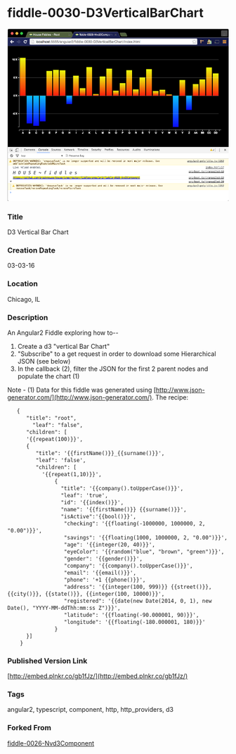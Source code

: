 fiddle-0030-D3VerticalBarChart
======

![Screenshot](screenshot.png)

### Title

D3 Vertical Bar Chart


### Creation Date

03-03-16


### Location

Chicago, IL


### Description

An Angular2 Fiddle exploring how to--

 1. Create a d3 "vertical Bar Chart"
 2. "Subscribe" to a get request in order to download some Hierarchical JSON (see below)
 3. In the callback (2), filter the JSON for the first 2 parent nodes and populate the chart (1)

Note - (1) Data for this fiddle was generated using [http://www.json-generator.com/](http://www.json-generator.com/). The
recipe:

       {
          "title": "root",
            "leaf": "false",
          "children": [
          '{{repeat(100)}}',
          {
             "title": '{{firstName()}}_{{surname()}}',
             "leaf": 'false',
             "children": [
               '{{repeat(1,10)}}',
                   {
                     "title": '{{company().toUpperCase()}}',
                     "leaf": 'true',
                     "id": '{{index()}}',
                     "name": '{{firstName()}} {{surname()}}',
                     "isActive":'{{bool()}}',
                      "checking": '{{floating(-1000000, 1000000, 2, "0.00")}}',
                      "savings": '{{floating(1000, 1000000, 2, "0.00")}}',
                      "age": '{{integer(20, 40)}}',
                      "eyeColor": '{{random("blue", "brown", "green")}}',
                      "gender": '{{gender()}}',
                      "company": '{{company().toUpperCase()}}',
                      "email": '{{email()}}',
                      "phone": '+1 {{phone()}}',
                      "address": '{{integer(100, 999)}} {{street()}}, {{city()}}, {{state()}}, {{integer(100, 10000)}}',
                      "registered": '{{date(new Date(2014, 0, 1), new Date(), "YYYY-MM-ddThh:mm:ss Z")}}',
                      "latitude": '{{floating(-90.000001, 90)}}',
                      "longitude": '{{floating(-180.000001, 180)}}'
                   }
          }]
        }




### Published Version Link

[http://embed.plnkr.co/gb1fJz/](http://embed.plnkr.co/gb1fJz/)


### Tags

angular2, typescript, component, http, http_providers, d3


### Forked From

[fiddle-0026-Nvd3Component](../fiddle-0026-Nvd3Component)
